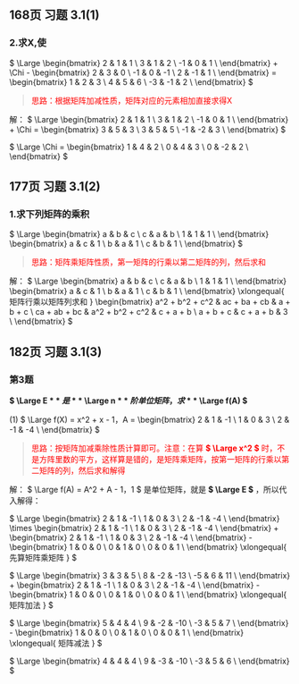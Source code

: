 
## 168页 习题 3.1(1)

### 2.求X,使

$
\Large
\begin{bmatrix}
   2 & 1 & 1 \\
   3 & 1 & 2 \\
   -1 & 0 & 1 \\
\end{bmatrix}
	+ \Chi - 
\begin{bmatrix}
   2 & 3 & 0 \\
   -1 & 0 & -1 \\
   2 & -1 & 1 \\
\end{bmatrix} = 
\begin{bmatrix}
   1 & 2 & 3 \\
   4 & 5 & 6 \\
   -3 & -1 & 2 \\
\end{bmatrix}
$

> <span style='color: red'>思路：根据矩阵加减性质，矩阵对应的元素相加直接求得X</span>

解：
$
\Large
\begin{bmatrix}
   2 & 1 & 1 \\
   3 & 1 & 2 \\
   -1 & 0 & 1 \\
\end{bmatrix}
	+ \Chi = 
\begin{bmatrix}
   3 & 5 & 3 \\
   3 & 5 & 5 \\
   -1 & -2 & 3 \\
\end{bmatrix}
$

$
\Large
\Chi = 
\begin{bmatrix}
   1 & 4 & 2 \\
   0 & 4 & 3 \\
   0 & -2 & 2 \\
\end{bmatrix}
$


## 177页 习题 3.1(2)

### 1.求下列矩阵的乘积

$
\Large
\begin{bmatrix}
   a & b & c \\
   c & a & b \\
   1 & 1 & 1 \\
\end{bmatrix}
\begin{bmatrix}
   a & c & 1 \\
   b & a & 1 \\
   c & b & 1 \\
\end{bmatrix}
$

> <span style='color: red'>思路：矩阵乘矩阵性质，第一矩阵的行乘以第二矩阵的列，然后求和</span>

解：
$
\Large
\begin{bmatrix}
   a & b & c \\
   c & a & b \\
   1 & 1 & 1 \\
\end{bmatrix}
\begin{bmatrix}
   a & c & 1 \\
   b & a & 1 \\
   c & b & 1 \\
\end{bmatrix} 
\xlongequal{ 矩阵行乘以矩阵列求和 }
\begin{bmatrix}
   a^2 + b^2 + c^2 & ac + ba + cb & a + b + c \\
   ca + ab + bc & a^2 + b^2 + c^2 & c + a + b \\
   a + b + c & c + a + b & 3 \\
\end{bmatrix}
$ 


## 182页 习题 3.1(3)

### 第3题

**$ \Large E $** 是 **$ \Large n $** 阶单位矩阵，求 **$ \Large f(A) $**

(1) 
$
\Large
f(X) = x^2 + x - 1，A = 
\begin{bmatrix}
   2 & 1 & -1 \\
   1 & 0 & 3 \\
   2 & -1 & -4 \\
\end{bmatrix}
$

> <span style='color: red'>思路：按矩阵加减乘除性质计算即可。注意：在算 **$ \Large x^2 $** 时，不是方阵里数的平方，这样算是错的，是矩阵乘矩阵，按第一矩阵的行乘以第二矩阵的列，然后求和解得</span>

解：
$ \Large f(A) = A^2 + A - 1，1 $ 是单位矩阵，就是 **$ \Large E $** ，所以代入解得： 

$
\Large
\begin{bmatrix}
   2 & 1 & -1 \\
   1 & 0 & 3 \\
   2 & -1 & -4 \\
\end{bmatrix}
\times
\begin{bmatrix}
   2 & 1 & -1 \\
   1 & 0 & 3 \\
   2 & -1 & -4 \\
\end{bmatrix}
	+ 
\begin{bmatrix}
   2 & 1 & -1 \\
   1 & 0 & 3 \\
   2 & -1 & -4 \\
\end{bmatrix}
	-
\begin{bmatrix}
   1 & 0 & 0 \\
   0 & 1 & 0 \\
   0 & 0 & 1 \\
\end{bmatrix}
\xlongequal{ 先算矩阵乘矩阵 }
$

$
\Large
\begin{bmatrix}
   3 & 3 & 5 \\
   8 & -2 & -13 \\
   -5 & 6 & 11 \\
\end{bmatrix}
	+ 
\begin{bmatrix}
   2 & 1 & -1 \\
   1 & 0 & 3 \\
   2 & -1 & -4 \\
\end{bmatrix}
	-
\begin{bmatrix}
   1 & 0 & 0 \\
   0 & 1 & 0 \\
   0 & 0 & 1 \\
\end{bmatrix}
\xlongequal{ 矩阵加法 }
$

$
\Large 
\begin{bmatrix}
   5 & 4 & 4 \\
   9 & -2 & -10 \\
   -3 & 5 & 7 \\
\end{bmatrix}
	-
\begin{bmatrix}
   1 & 0 & 0 \\
   0 & 1 & 0 \\
   0 & 0 & 1 \\
\end{bmatrix}
\xlongequal{ 矩阵减法 }
$

$
\Large 
\begin{bmatrix}
   4 & 4 & 4 \\
   9 & -3 & -10 \\
   -3 & 5 & 6 \\
\end{bmatrix}
$
